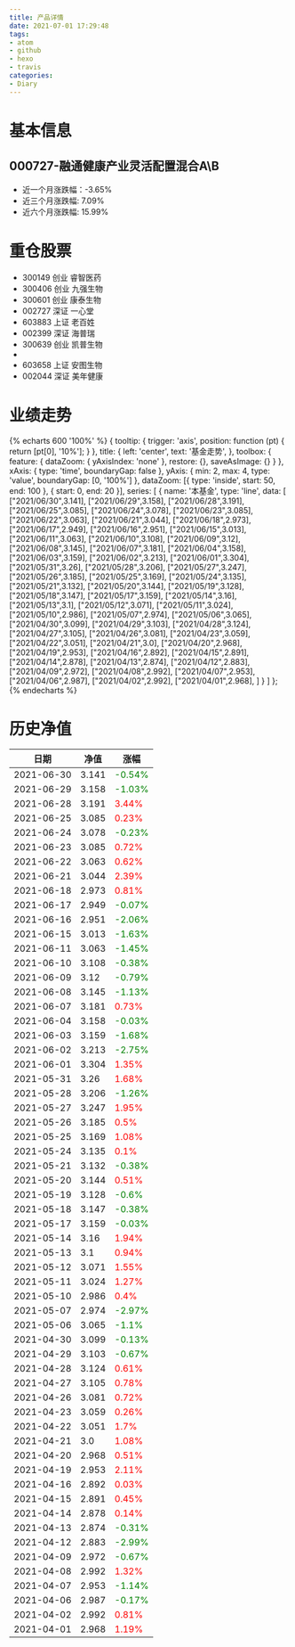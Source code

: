 ```yaml
---
title: 产品详情
date: 2021-07-01 17:29:48
tags:
- atom
- github
- hexo
- travis
categories:
- Diary
---
```


# 基本信息
## 000727-融通健康产业灵活配置混合A\B
- 近一个月涨跌幅：-3.65%
- 近三个月涨跌幅: 7.09%
- 近六个月涨跌幅: 15.99%

# 重仓股票
- 300149 创业 睿智医药
- 300406 创业 九强生物
- 300601 创业 康泰生物
- 002727 深证 一心堂
- 603883 上证 老百姓
- 002399 深证 海普瑞
- 300639 创业 凯普生物
- 
- 603658 上证 安图生物
- 002044 深证 美年健康
# 业绩走势

{% echarts 600 '100%' %}
{
  tooltip: {
        trigger: 'axis',
        position: function (pt) {
            return [pt[0], '10%'];
        }
    },
    title: {
        left: 'center',
        text: '基金走势',
    },
    toolbox: {
        feature: {
            dataZoom: {
                yAxisIndex: 'none'
            },
            restore: {},
            saveAsImage: {}
        }
    },
    xAxis: {
        type: 'time',
        boundaryGap: false
    },
    yAxis: {
        min: 2,
        max: 4,
        type: 'value',
        boundaryGap: [0, '100%']
    },
    dataZoom: [{
        type: 'inside',
        start: 50,
        end: 100
    }, {
        start: 0,
        end: 20
    }],
    series: [
        {
            name: '本基金',
            type: 'line',
            data: [
["2021/06/30",3.141],
["2021/06/29",3.158],
["2021/06/28",3.191],
["2021/06/25",3.085],
["2021/06/24",3.078],
["2021/06/23",3.085],
["2021/06/22",3.063],
["2021/06/21",3.044],
["2021/06/18",2.973],
["2021/06/17",2.949],
["2021/06/16",2.951],
["2021/06/15",3.013],
["2021/06/11",3.063],
["2021/06/10",3.108],
["2021/06/09",3.12],
["2021/06/08",3.145],
["2021/06/07",3.181],
["2021/06/04",3.158],
["2021/06/03",3.159],
["2021/06/02",3.213],
["2021/06/01",3.304],
["2021/05/31",3.26],
["2021/05/28",3.206],
["2021/05/27",3.247],
["2021/05/26",3.185],
["2021/05/25",3.169],
["2021/05/24",3.135],
["2021/05/21",3.132],
["2021/05/20",3.144],
["2021/05/19",3.128],
["2021/05/18",3.147],
["2021/05/17",3.159],
["2021/05/14",3.16],
["2021/05/13",3.1],
["2021/05/12",3.071],
["2021/05/11",3.024],
["2021/05/10",2.986],
["2021/05/07",2.974],
["2021/05/06",3.065],
["2021/04/30",3.099],
["2021/04/29",3.103],
["2021/04/28",3.124],
["2021/04/27",3.105],
["2021/04/26",3.081],
["2021/04/23",3.059],
["2021/04/22",3.051],
["2021/04/21",3.0],
["2021/04/20",2.968],
["2021/04/19",2.953],
["2021/04/16",2.892],
["2021/04/15",2.891],
["2021/04/14",2.878],
["2021/04/13",2.874],
["2021/04/12",2.883],
["2021/04/09",2.972],
["2021/04/08",2.992],
["2021/04/07",2.953],
["2021/04/06",2.987],
["2021/04/02",2.992],
["2021/04/01",2.968],
]
        }
    ]
};
{% endecharts %}

# 历史净值

| 日期 | 净值 | 涨幅 |
| --- | --- | --- |
|2021-06-30|3.141|<font color=green>-0.54%</font>|
|2021-06-29|3.158|<font color=green>-1.03%</font>|
|2021-06-28|3.191|<font color=red>3.44%</font>|
|2021-06-25|3.085|<font color=red>0.23%</font>|
|2021-06-24|3.078|<font color=green>-0.23%</font>|
|2021-06-23|3.085|<font color=red>0.72%</font>|
|2021-06-22|3.063|<font color=red>0.62%</font>|
|2021-06-21|3.044|<font color=red>2.39%</font>|
|2021-06-18|2.973|<font color=red>0.81%</font>|
|2021-06-17|2.949|<font color=green>-0.07%</font>|
|2021-06-16|2.951|<font color=green>-2.06%</font>|
|2021-06-15|3.013|<font color=green>-1.63%</font>|
|2021-06-11|3.063|<font color=green>-1.45%</font>|
|2021-06-10|3.108|<font color=green>-0.38%</font>|
|2021-06-09|3.12|<font color=green>-0.79%</font>|
|2021-06-08|3.145|<font color=green>-1.13%</font>|
|2021-06-07|3.181|<font color=red>0.73%</font>|
|2021-06-04|3.158|<font color=green>-0.03%</font>|
|2021-06-03|3.159|<font color=green>-1.68%</font>|
|2021-06-02|3.213|<font color=green>-2.75%</font>|
|2021-06-01|3.304|<font color=red>1.35%</font>|
|2021-05-31|3.26|<font color=red>1.68%</font>|
|2021-05-28|3.206|<font color=green>-1.26%</font>|
|2021-05-27|3.247|<font color=red>1.95%</font>|
|2021-05-26|3.185|<font color=red>0.5%</font>|
|2021-05-25|3.169|<font color=red>1.08%</font>|
|2021-05-24|3.135|<font color=red>0.1%</font>|
|2021-05-21|3.132|<font color=green>-0.38%</font>|
|2021-05-20|3.144|<font color=red>0.51%</font>|
|2021-05-19|3.128|<font color=green>-0.6%</font>|
|2021-05-18|3.147|<font color=green>-0.38%</font>|
|2021-05-17|3.159|<font color=green>-0.03%</font>|
|2021-05-14|3.16|<font color=red>1.94%</font>|
|2021-05-13|3.1|<font color=red>0.94%</font>|
|2021-05-12|3.071|<font color=red>1.55%</font>|
|2021-05-11|3.024|<font color=red>1.27%</font>|
|2021-05-10|2.986|<font color=red>0.4%</font>|
|2021-05-07|2.974|<font color=green>-2.97%</font>|
|2021-05-06|3.065|<font color=green>-1.1%</font>|
|2021-04-30|3.099|<font color=green>-0.13%</font>|
|2021-04-29|3.103|<font color=green>-0.67%</font>|
|2021-04-28|3.124|<font color=red>0.61%</font>|
|2021-04-27|3.105|<font color=red>0.78%</font>|
|2021-04-26|3.081|<font color=red>0.72%</font>|
|2021-04-23|3.059|<font color=red>0.26%</font>|
|2021-04-22|3.051|<font color=red>1.7%</font>|
|2021-04-21|3.0|<font color=red>1.08%</font>|
|2021-04-20|2.968|<font color=red>0.51%</font>|
|2021-04-19|2.953|<font color=red>2.11%</font>|
|2021-04-16|2.892|<font color=red>0.03%</font>|
|2021-04-15|2.891|<font color=red>0.45%</font>|
|2021-04-14|2.878|<font color=red>0.14%</font>|
|2021-04-13|2.874|<font color=green>-0.31%</font>|
|2021-04-12|2.883|<font color=green>-2.99%</font>|
|2021-04-09|2.972|<font color=green>-0.67%</font>|
|2021-04-08|2.992|<font color=red>1.32%</font>|
|2021-04-07|2.953|<font color=green>-1.14%</font>|
|2021-04-06|2.987|<font color=green>-0.17%</font>|
|2021-04-02|2.992|<font color=red>0.81%</font>|
|2021-04-01|2.968|<font color=red>1.19%</font>|
